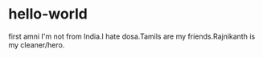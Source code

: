 # hello-world
first amni
I'm not from India.I hate dosa.Tamils are my friends.Rajnikanth is my cleaner/hero.
